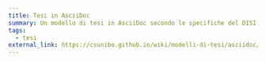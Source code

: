 ```yaml
---
title: Tesi in AsciiDoc
summary: Un modello di tesi in AsciiDoc secondo le specifiche del DISI
tags:
  - tesi
external_link: https://csunibo.github.io/wiki/modelli-di-tesi/asciidoc/
---
```

